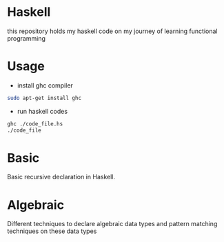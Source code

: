 # Haskell
this repository holds my haskell code on my journey of learning functional programming

# Usage
- install ghc compiler
```bash
sudo apt-get install ghc
```
- run haskell codes
```bash
ghc ./code_file.hs
./code_file
```

# Basic
Basic recursive declaration in Haskell.

# Algebraic
Different techniques to declare algebraic data types and pattern matching techniques on these data types
